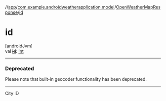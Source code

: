 //[app](../../../index.md)/[com.example.androidweatherapplication.model](../index.md)/[OpenWeatherMapResponse](index.md)/[id](id.md)

# id

[androidJvm]\
val [~~id~~](id.md): [Int](https://kotlinlang.org/api/latest/jvm/stdlib/kotlin/-int/index.html)

---

### Deprecated

Please note that built-in geocoder functionality has been deprecated.

---

City ID
